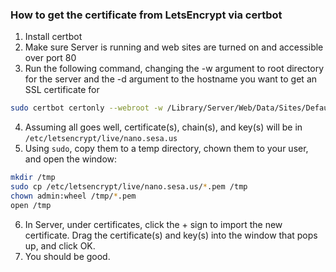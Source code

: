 ### How to get the certificate from LetsEncrypt via certbot
1. Install certbot
2. Make sure Server is running and web sites are turned on and accessible over port 80
3. Run the following command, changing the -w argument to root directory for the server and the -d argument to the hostname you want to get an SSL certificate for
```bash
sudo certbot certonly --webroot -w /Library/Server/Web/Data/Sites/Default -d nano.sesa.us
```
4. Assuming all goes well, certificate(s), chain(s), and key(s) will be in ```/etc/letsencrypt/live/nano.sesa.us```
5. Using ```sudo```, copy them to a temp directory, chown them to your user, and open the window:
```bash
mkdir /tmp
sudo cp /etc/letsencrypt/live/nano.sesa.us/*.pem /tmp
chown admin:wheel /tmp/*.pem
open /tmp
```
6. In Server, under certificates, click the + sign to import the new certificate. Drag the certificate(s) and key(s) into the window that pops up, and click OK.
7. You should be good.
